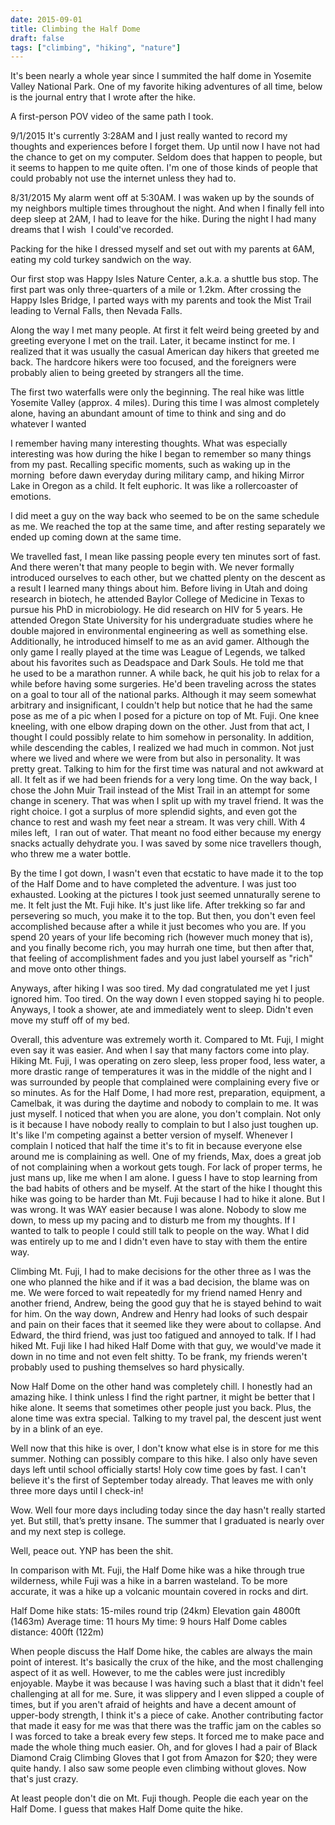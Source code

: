 ```yaml
---
date: 2015-09-01
title: Climbing the Half Dome
draft: false
tags: ["climbing", "hiking", "nature"]
---
```


It's been nearly a whole year since I summited the half dome in Yosemite Valley National Park. One of my favorite hiking adventures of all time, below is the journal entry that I wrote after the hike.

A first-person POV video of the same path I took.

9/1/2015
It's currently 3:28AM and I just really wanted to record my thoughts and experiences before I forget them. Up until now I have not had the chance to get on my computer. Seldom does that happen to people, but it seems to happen to me quite often. I'm one of those kinds of people that could probably not use the internet unless they had to.

8/31/2015
My alarm went off at 5:30AM. I was waken up by the sounds of my neighbors multiple times throughout the night. And when I finally fell into deep sleep at 2AM, I had to leave for the hike. During the night I had many dreams that I wish  I could've recorded.

Packing for the hike
I dressed myself and set out with my parents at 6AM, eating my cold turkey sandwich on the way.

Our first stop was Happy Isles Nature Center, a.k.a. a shuttle bus stop. The first part was only three-quarters of a mile or 1.2km. After crossing the Happy Isles Bridge, I parted ways with my parents and took the Mist Trail leading to Vernal Falls, then Nevada Falls.

Along the way I met many people. At first it felt weird being greeted by and greeting everyone I met on the trail. Later, it became instinct for me. I realized that it was usually the casual American day hikers that greeted me back. The hardcore hikers were too focused, and the foreigners were probably alien to being greeted by strangers all the time.

The first two waterfalls were only the beginning. The real hike was little Yosemite Valley (approx. 4 miles). During this time I was almost completely alone, having an abundant amount of time to think and sing and do whatever I wanted

I remember having many interesting thoughts.
What was especially interesting was how during the hike I began to remember so many things from my past. Recalling specific moments, such as waking up in the morning  before dawn everyday during military camp, and hiking Mirror Lake in Oregon as a child. It felt euphoric. It was like a rollercoaster of emotions.

I did meet a guy on the way back who seemed to be on the same schedule as me. We reached the top at the same time, and after resting separately we ended up coming down at the same time.

We travelled fast, I mean like passing people every ten minutes sort of fast. And there weren't that many people to begin with. We never formally introduced ourselves to each other, but we chatted plenty on the descent as a result I learned many things about him. Before living in Utah and doing research in biotech, he attended Baylor College of Medicine in Texas to pursue his PhD in microbiology. He did research on HIV for 5 years. He attended Oregon State University for his undergraduate studies where he double majored in environmental engineering as well as something else. Additionally, he introduced himself to me as an avid gamer. Although the only game I really played at the time was League of Legends, we talked about his favorites such as Deadspace and Dark Souls. He told me that he used to be a marathon runner. A while back, he quit his job to relax for a while before having some surgeries. He'd been traveling across the states on a goal to tour all of the national parks. Although it may seem somewhat arbitrary and insignificant, I couldn't help but notice that he had the same pose as me of a pic when I posed for a picture on top of Mt. Fuji. One knee kneeling, with one elbow draping down on the other. Just from that act, I thought I could possibly relate to him somehow in personality. In addition, while descending the cables, I realized we had much in common. Not just where we lived and where we were from but also in personality. It was pretty great. Talking to him for the first time was natural and not awkward at all. It felt as if we had been friends for a very long time.
On the way back, I chose the John Muir Trail instead of the Mist Trail in an attempt for some change in scenery. That was when I split up with my travel friend. It was the right choice. I got a surplus of more splendid sights, and even got the chance to rest and wash my feet near a stream. It was very chill. With 4 miles left,  I ran out of water. That meant no food either because my energy snacks actually dehydrate you. I was saved by some nice travellers though, who threw me a water bottle.

By the time I got down, I wasn't even that ecstatic to have made it to the top of the Half Dome and to have completed the adventure. I was just too exhausted. Looking at the pictures I took just seemed unnaturally serene to me. It felt just the Mt. Fuji hike. It's just like life. After trekking so far and persevering so much, you make it to the top. But then, you don't even feel accomplished because after a while it just becomes who you are. If you spend 20 years of your life becoming rich (however much money that is), and you finally become rich, you may hurrah one time, but then after that, that feeling of accomplishment fades and you just label yourself as "rich" and move onto other things.

Anyways, after hiking I was soo tired. My dad congratulated me yet I just ignored him. Too tired. On the way down I even stopped saying hi to people. Anyways, I took a shower, ate and immediately went to sleep. Didn't even move my stuff off of my bed.

Overall, this adventure was extremely worth it. Compared to Mt. Fuji, I might even say it was easier. And when I say that many factors come into play. Hiking Mt. Fuji, I was operating on zero sleep, less proper food, less water, a more drastic range of temperatures it was in the middle of the night and I was surrounded by people that complained were complaining every five or so minutes.
As for the Half Dome, I had more rest, preparation, equipment, a Camelbak, it was during the daytime and nobody to complain to me. It was just myself. I noticed that when you are alone, you don't complain. Not only is it because I have nobody really to complain to but I also just toughen up. It's like I'm competing against a better version of myself. Whenever I complain I noticed that half the time it's to fit in because everyone else around me is complaining as well. One of my friends, Max, does a great job of not complaining when a workout gets tough. For lack of proper terms, he just mans up, like me when I am alone. I guess I have to stop learning from the bad habits of others and be myself. At the start of the hike I thought this hike was going to be harder than Mt. Fuji because I had to hike it alone. But I was wrong. It was WAY easier because I was alone. Nobody to slow me down, to mess up my pacing and to disturb me from my thoughts. If I wanted to talk to people I could still talk to people on the way. What I did was entirely up to me and I didn't even have to stay with them the entire way.

Climbing Mt. Fuji, I had to make decisions for the other three as I was the one who planned the hike and if it was a bad decision, the blame was on me. We were forced to wait repeatedly for my friend named Henry and another friend, Andrew, being the good guy that he is stayed behind to wait for him. On the way down, Andrew and Henry had looks of such despair and pain on their faces that it seemed like they were about to collapse. And Edward, the third friend, was just too fatigued and annoyed to talk. If I had hiked Mt. Fuji like I had hiked Half Dome with that guy, we would've made it down in no time and not even felt shitty. To be frank, my friends weren't probably used to pushing themselves so hard physically.

Now Half Dome on the other hand was completely chill. I honestly had an amazing hike. I think unless I find the right partner, it might be better that I hike alone. It seems that sometimes other people just you back. Plus, the alone time was extra special. Talking to my travel pal, the descent just went by in a blink of an eye.

Well now that this hike is over, I don't know what else is in store for me this summer. Nothing can possibly compare to this hike. I also only have seven days left until school officially starts! Holy cow time goes by fast. I can't believe it's the first of September today already. That leaves me with only three more days until I check-in!

Wow. Well four more days including today since the day hasn't really started yet. But still, that’s pretty insane. The summer that I graduated is nearly over and my next step is college.

Well, peace out. YNP has been the shit.

In comparison with Mt. Fuji, the Half Dome hike was a hike through true wilderness, while Fuji was a hike in a barren wasteland. To be more accurate, it was a hike up a volcanic mountain covered in rocks and dirt.

Half Dome hike stats:
15-miles round trip (24km) Elevation gain 4800ft (1463m) Average time: 11 hours My time: 9 hours Half Dome cables distance: 400ft (122m)

When people discuss the Half Dome hike, the cables are always the main point of interest. It's basically the crux of the hike, and the most challenging aspect of it as well. However, to me the cables were just incredibly enjoyable. Maybe it was because I was having such a blast that it didn't feel challenging at all for me. Sure, it was slippery and I even slipped a couple of times, but if you aren't afraid of heights and have a decent amount of upper-body strength, I think it's a piece of cake. Another contributing factor that made it easy for me was that there was the traffic jam on the cables so I was forced to take a break every few steps. It forced me to make pace and made the whole thing much easier. Oh, and for gloves I had a pair of Black Diamond Craig Climbing Gloves that I got from Amazon for $20; they were quite handy. I also saw some people even climbing without gloves. Now that's just crazy.

At least people don't die on Mt. Fuji though. People die each year on the Half Dome. I guess that makes Half Dome quite the hike.


